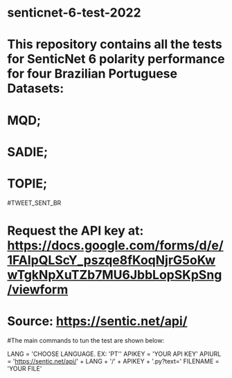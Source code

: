 # senticnet-6-test-2022

# This repository contains all the tests for SenticNet 6 polarity performance for four Brazilian Portuguese Datasets:
# MQD;
# SADIE;
# TOPIE; 
#TWEET_SENT_BR

# Request the API key at: https://docs.google.com/forms/d/e/1FAIpQLScY_pszqe8fKoqNjrG5oKwwTgkNpXuTZb7MU6JbbLopSKpSng/viewform
# Source: https://sentic.net/api/

#The main commands to tun the test are shown below:

LANG = 'CHOOSE LANGUAGE. EX: 'PT''
APIKEY = 'YOUR API KEY'
APIURL = 'https://sentic.net/api/' + LANG + '/' + APIKEY + '.py?text='
FILENAME = 'YOUR FILE'
